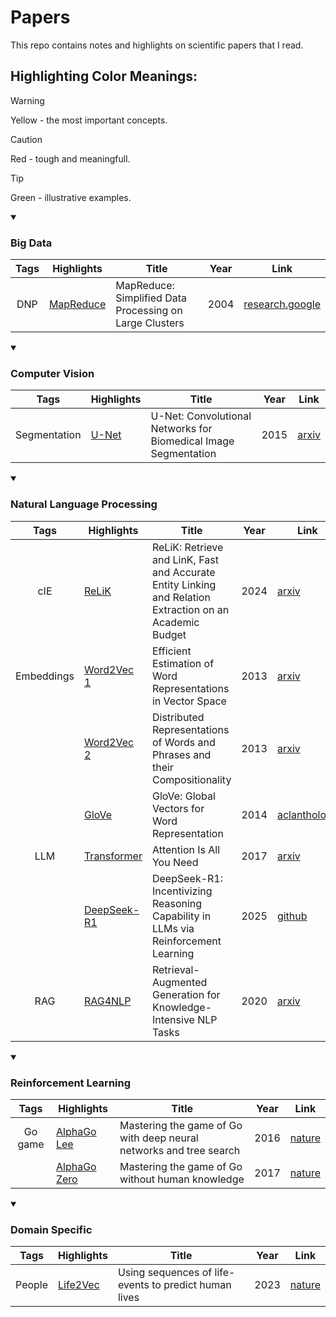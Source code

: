 # Papers

This repo contains notes and highlights on scientific papers that I read.

## Highlighting Color Meanings:

> [!WARNING]
> Yellow - the most important concepts.

> [!CAUTION]
> Red - tough and meaningfull.

> [!TIP]
> Green - illustrative examples.

<details open>
<summary><h3>Big Data</h3></summary>

| Tags | Highlights                              | Title                                                   | Year | Link                                                                                                                 |
| :--: | --------------------------------------- | ------------------------------------------------------- | :--: | -------------------------------------------------------------------------------------------------------------------- |
| DNP  | [MapReduce](./highlights/MapReduce.pdf) | MapReduce: Simplified Data Processing on Large Clusters | 2004 | [research.google](https://static.googleusercontent.com/media/research.google.com/en/us/archive/mapreduce-osdi04.pdf) |

</details>

<details open>
<summary><h3>Computer Vision</h3></summary>

|     Tags     | Highlights                      | Title                                                           | Year | Link                                      |
| :----------: | ------------------------------- | --------------------------------------------------------------- | :--: | ----------------------------------------- |
| Segmentation | [U-Net](./highlights/U-Net.pdf) | U-Net: Convolutional Networks for Biomedical Image Segmentation | 2015 | [arxiv](https://arxiv.org/abs/1505.04597) |

</details>

<details open>
<summary><h3>Natural Language Processing</h3></summary>

|    Tags    | Highlights                                  | Title                                                                                                    | Year | Link                                                                           |
| :--------: | ------------------------------------------- | -------------------------------------------------------------------------------------------------------- | :--: | ------------------------------------------------------------------------------ |
|    cIE     | [ReLiK](./highlights/ReLiK.pdf)             | ReLiK: Retrieve and LinK, Fast and Accurate Entity Linking and Relation Extraction on an Academic Budget | 2024 | [arxiv](https://arxiv.org/abs/2408.00103)                                      |
| Embeddings | [Word2Vec 1](./highlights/Word2Vec%201.pdf) | Efficient Estimation of Word Representations in Vector Space                                             | 2013 | [arxiv](https://arxiv.org/abs/1301.3781)                                       |
|            | [Word2Vec 2](./highlights/Word2Vec%202.pdf) | Distributed Representations of Words and Phrases and their Compositionality                              | 2013 | [arxiv](https://arxiv.org/abs/1310.4546)                                       |
|            | [GloVe](./highlights/GloVe.pdf)             | GloVe: Global Vectors for Word Representation                                                            | 2014 | [aclanthology](https://aclanthology.org/D14-1162/)                             |
|    LLM     | [Transformer](./highlights/Transformer.pdf) | Attention Is All You Need                                                                                | 2017 | [arxiv](https://arxiv.org/abs/1706.03762)                                      |
|            | [DeepSeek-R1](./highlights/DeepSeek-R1.pdf) | DeepSeek-R1: Incentivizing Reasoning Capability in LLMs via Reinforcement Learning                       | 2025 | [github](https://github.com/deepseek-ai/DeepSeek-R1/blob/main/DeepSeek_R1.pdf) |
|    RAG     | [RAG4NLP](./highlights/RAG4NLP.pdf)         | Retrieval-Augmented Generation for Knowledge-Intensive NLP Tasks                                         | 2020 | [arxiv](https://arxiv.org/abs/2005.11401)                                      |

</details>

<details open>
<summary><h3>Reinforcement Learning</h3></summary>

|  Tags   | Highlights                                      | Title                                                              | Year | Link                                                  |
| :-----: | ----------------------------------------------- | ------------------------------------------------------------------ | :--: | ----------------------------------------------------- |
| Go game | [AlphaGo Lee](./highlights/AlphaGo%20Lee.pdf)   | Mastering the game of Go with deep neural networks and tree search | 2016 | [nature](https://www.nature.com/articles/nature16961) |
|         | [AlphaGo Zero](./highlights/AlphaGo%20Zero.pdf) | Mastering the game of Go without human knowledge                   | 2017 | [nature](https://www.nature.com/articles/nature24270) |

</details>

<details open>
<summary><h3>Domain Specific</h3></summary>

|  Tags  | Highlights                            | Title                                                 | Year | Link                                                         |
| :----: | ------------------------------------- | ----------------------------------------------------- | :--: | ------------------------------------------------------------ |
| People | [Life2Vec](./highlights/Life2Vec.pdf) | Using sequences of life-events to predict human lives | 2023 | [nature](https://www.nature.com/articles/s43588-023-00573-5) |

</details>

<!--
<details>
<summary><b>...</b></summary>

| Tags | Highlights | Title | Year | Link |
| :--: | ---------- | ----- | :---: |---- |

</details>
-->

